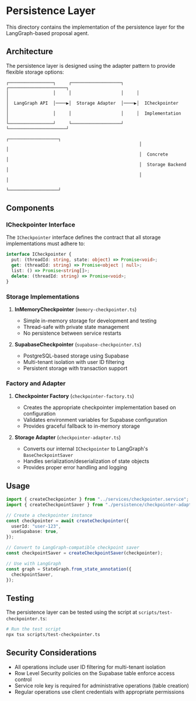 # Persistence Layer

This directory contains the implementation of the persistence layer for the LangGraph-based proposal agent.

## Architecture

The persistence layer is designed using the adapter pattern to provide flexible storage options:

```
┌─────────────────┐     ┌───────────────────┐     ┌──────────────────────┐
│                 │     │                   │     │                      │
│  LangGraph API  │────▶│  Storage Adapter  │────▶│  ICheckpointer       │
│                 │     │                   │     │  Implementation      │
└─────────────────┘     └───────────────────┘     └──────────────────────┘
                                                   ┌───────────────────┐
                                                   │                   │
                                                   │  Concrete         │
                                                   │  Storage Backend  │
                                                   │                   │
                                                   └───────────────────┘
```

## Components

### ICheckpointer Interface

The `ICheckpointer` interface defines the contract that all storage implementations must adhere to:

```typescript
interface ICheckpointer {
  put: (threadId: string, state: object) => Promise<void>;
  get: (threadId: string) => Promise<object | null>;
  list: () => Promise<string[]>;
  delete: (threadId: string) => Promise<void>;
}
```

### Storage Implementations

1. **InMemoryCheckpointer** (`memory-checkpointer.ts`)

   - Simple in-memory storage for development and testing
   - Thread-safe with private state management
   - No persistence between service restarts

2. **SupabaseCheckpointer** (`supabase-checkpointer.ts`)
   - PostgreSQL-based storage using Supabase
   - Multi-tenant isolation with user ID filtering
   - Persistent storage with transaction support

### Factory and Adapter

1. **Checkpointer Factory** (`checkpointer-factory.ts`)

   - Creates the appropriate checkpointer implementation based on configuration
   - Validates environment variables for Supabase configuration
   - Provides graceful fallback to in-memory storage

2. **Storage Adapter** (`checkpointer-adapter.ts`)
   - Converts our internal `ICheckpointer` to LangGraph's `BaseCheckpointSaver`
   - Handles serialization/deserialization of state objects
   - Provides proper error handling and logging

## Usage

```typescript
import { createCheckpointer } from "../services/checkpointer.service";
import { createCheckpointSaver } from "./persistence/checkpointer-adapter";

// Create a checkpointer instance
const checkpointer = await createCheckpointer({
  userId: "user-123",
  useSupabase: true,
});

// Convert to LangGraph-compatible checkpoint saver
const checkpointSaver = createCheckpointSaver(checkpointer);

// Use with LangGraph
const graph = StateGraph.from_state_annotation({
  checkpointSaver,
});
```

## Testing

The persistence layer can be tested using the script at `scripts/test-checkpointer.ts`:

```bash
# Run the test script
npx tsx scripts/test-checkpointer.ts
```

## Security Considerations

- All operations include user ID filtering for multi-tenant isolation
- Row Level Security policies on the Supabase table enforce access control
- Service role key is required for administrative operations (table creation)
- Regular operations use client credentials with appropriate permissions

